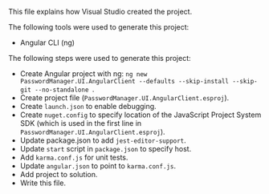 This file explains how Visual Studio created the project.

The following tools were used to generate this project:
- Angular CLI (ng)

The following steps were used to generate this project:
- Create Angular project with ng: `ng new PasswordManager.UI.AngularClient --defaults --skip-install --skip-git --no-standalone `.
- Create project file (`PasswordManager.UI.AngularClient.esproj`).
- Create `launch.json` to enable debugging.
- Create `nuget.config` to specify location of the JavaScript Project System SDK (which is used in the first line in `PasswordManager.UI.AngularClient.esproj`).
- Update package.json to add `jest-editor-support`.
- Update `start` script in `package.json` to specify host.
- Add `karma.conf.js` for unit tests.
- Update `angular.json` to point to `karma.conf.js`.
- Add project to solution.
- Write this file.
